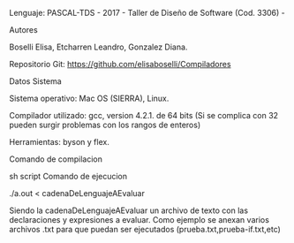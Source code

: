 Lenguaje: PASCAL-TDS - 2017 - Taller de Diseño de Software (Cod. 3306) -

Autores

Boselli Elisa, Etcharren Leandro, Gonzalez Diana.

Repositorio Git: https://github.com/elisaboselli/Compiladores

Datos Sistema

Sistema operativo: Mac OS (SIERRA), Linux.

Compilador utilizado: gcc, version 4.2.1. de 64 bits (Si se complica con 32 pueden surgir problemas con los rangos de enteros)

Herramientas: byson y flex.

Comando de compilacion

sh script
Comando de ejecucion

./a.out < cadenaDeLenguajeAEvaluar

Siendo la cadenaDeLenguajeAEvaluar un archivo de texto con las declaraciones y expresiones a evaluar. Como ejemplo se anexan varios archivos .txt para que puedan ser ejecutados (prueba.txt,prueba-if.txt,etc)

